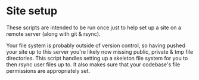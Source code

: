 # Site setup

These scripts are intended to be run once just to help set up a site on a remote server (along with git & rsync).

Your file system is probably outside of version control, so having pushed your site up to this server you're likely now missing public, private & tmp file directories.
This script handles setting up a skeleton file system for you to then rsync user files up to.
It also makes sure that your codebase's file permissions are appropriately set.